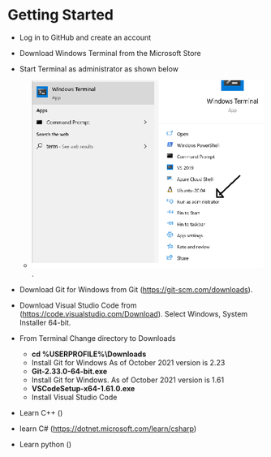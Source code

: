# Getting Started
- Log in to GitHub and create an account
- Download Windows Terminal from the Microsoft Store
- Start Terminal as administrator as shown below
    - ![picture alt](https://github.com/naz-hage/GettingStarted/blob/main/images/TerminalAsAdmin.png).
- Download Git for Windows from Git (https://git-scm.com/downloads).
- Download Visual Studio Code from (https://code.visualstudio.com/Download).  Select Windows, System Installer 64-bit.
- From Terminal Change directory to Downloads
    - **cd %USERPROFILE%\Downloads**
    - Install Git for Windows As of October 2021 version is 2.23
    - **Git-2.33.0-64-bit.exe**
    - Install Git for Windows. As of October 2021 version is 1.61
    - **VSCodeSetup-x64-1.61.0.exe**
    - Install Visual Studio Code
	 
- Learn C++ ()
- learn C# (https://dotnet.microsoft.com/learn/csharp)	
- Learn python ()

